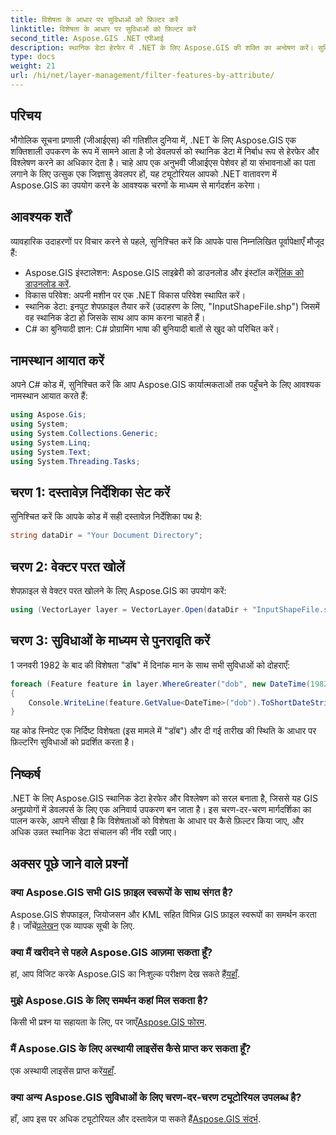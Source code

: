 ```yaml
---
title: विशेषता के आधार पर सुविधाओं को फ़िल्टर करें
linktitle: विशेषता के आधार पर सुविधाओं को फ़िल्टर करें
second_title: Aspose.GIS .NET एपीआई
description: स्थानिक डेटा हेरफेर में .NET के लिए Aspose.GIS की शक्ति का अन्वेषण करें। सुविधाओं को सहजता से फ़िल्टर करें, जीआईएस अनुप्रयोगों को बढ़ाएं और उत्पादकता बढ़ाएं।
type: docs
weight: 21
url: /hi/net/layer-management/filter-features-by-attribute/
---
```

## परिचय
भौगोलिक सूचना प्रणाली (जीआईएस) की गतिशील दुनिया में, .NET के लिए Aspose.GIS एक शक्तिशाली उपकरण के रूप में सामने आता है जो डेवलपर्स को स्थानिक डेटा में निर्बाध रूप से हेरफेर और विश्लेषण करने का अधिकार देता है। चाहे आप एक अनुभवी जीआईएस पेशेवर हों या संभावनाओं का पता लगाने के लिए उत्सुक एक जिज्ञासु डेवलपर हों, यह ट्यूटोरियल आपको .NET वातावरण में Aspose.GIS का उपयोग करने के आवश्यक चरणों के माध्यम से मार्गदर्शन करेगा।
## आवश्यक शर्तें
व्यावहारिक उदाहरणों पर विचार करने से पहले, सुनिश्चित करें कि आपके पास निम्नलिखित पूर्वापेक्षाएँ मौजूद हैं:
-  Aspose.GIS इंस्टालेशन: Aspose.GIS लाइब्रेरी को डाउनलोड और इंस्टॉल करें[लिंक को डाउनलोड करें](https://releases.aspose.com/gis/net/).
- विकास परिवेश: अपनी मशीन पर एक .NET विकास परिवेश स्थापित करें।
- स्थानिक डेटा: इनपुट शेपफ़ाइल तैयार करें (उदाहरण के लिए, "InputShapeFile.shp") जिसमें वह स्थानिक डेटा हो जिसके साथ आप काम करना चाहते हैं।
- C# का बुनियादी ज्ञान: C# प्रोग्रामिंग भाषा की बुनियादी बातों से खुद को परिचित करें।
## नामस्थान आयात करें
अपने C# कोड में, सुनिश्चित करें कि आप Aspose.GIS कार्यात्मकताओं तक पहुँचने के लिए आवश्यक नामस्थान आयात करते हैं:
```csharp
using Aspose.Gis;
using System;
using System.Collections.Generic;
using System.Linq;
using System.Text;
using System.Threading.Tasks;
```
## चरण 1: दस्तावेज़ निर्देशिका सेट करें
सुनिश्चित करें कि आपके कोड में सही दस्तावेज़ निर्देशिका पथ है:
```csharp
string dataDir = "Your Document Directory";
```
## चरण 2: वेक्टर परत खोलें
शेपफ़ाइल से वेक्टर परत खोलने के लिए Aspose.GIS का उपयोग करें:
```csharp
using (VectorLayer layer = VectorLayer.Open(dataDir + "InputShapeFile.shp", Drivers.Shapefile))
```
## चरण 3: सुविधाओं के माध्यम से पुनरावृति करें
1 जनवरी 1982 के बाद की विशेषता "डॉब" में दिनांक मान के साथ सभी सुविधाओं को दोहराएँ:
```csharp
foreach (Feature feature in layer.WhereGreater("dob", new DateTime(1982, 1, 1, 0, 0, 0)))
{
    Console.WriteLine(feature.GetValue<DateTime>("dob").ToShortDateString());
}
```
यह कोड स्निपेट एक निर्दिष्ट विशेषता (इस मामले में "डॉब") और दी गई तारीख की स्थिति के आधार पर फ़िल्टरिंग सुविधाओं को प्रदर्शित करता है।
## निष्कर्ष
.NET के लिए Aspose.GIS स्थानिक डेटा हेरफेर और विश्लेषण को सरल बनाता है, जिससे यह GIS अनुप्रयोगों में डेवलपर्स के लिए एक अनिवार्य उपकरण बन जाता है। इस चरण-दर-चरण मार्गदर्शिका का पालन करके, आपने सीखा है कि विशेषताओं को विशेषता के आधार पर कैसे फ़िल्टर किया जाए, और अधिक उन्नत स्थानिक डेटा संचालन की नींव रखी जाए।
## अक्सर पूछे जाने वाले प्रश्नों
### क्या Aspose.GIS सभी GIS फ़ाइल स्वरूपों के साथ संगत है?
 Aspose.GIS शेपफाइल, जियोजसन और KML सहित विभिन्न GIS फ़ाइल स्वरूपों का समर्थन करता है। जाँचें[प्रलेखन](https://reference.aspose.com/gis/net/) एक व्यापक सूची के लिए.
### क्या मैं खरीदने से पहले Aspose.GIS आज़मा सकता हूँ?
 हां, आप विजिट करके Aspose.GIS का निःशुल्क परीक्षण देख सकते हैं[यहाँ](https://releases.aspose.com/).
### मुझे Aspose.GIS के लिए समर्थन कहां मिल सकता है?
 किसी भी प्रश्न या सहायता के लिए, पर जाएँ[Aspose.GIS फोरम](https://forum.aspose.com/c/gis/33).
### मैं Aspose.GIS के लिए अस्थायी लाइसेंस कैसे प्राप्त कर सकता हूँ?
 एक अस्थायी लाइसेंस प्राप्त करें[यहाँ](https://purchase.aspose.com/temporary-license/).
### क्या अन्य Aspose.GIS सुविधाओं के लिए चरण-दर-चरण ट्यूटोरियल उपलब्ध है?
 हाँ, आप इस पर अधिक ट्यूटोरियल और दस्तावेज़ पा सकते हैं[Aspose.GIS संदर्भ](https://reference.aspose.com/gis/net/).